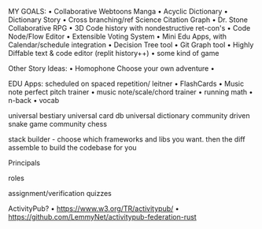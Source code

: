 MY GOALS:
• Collaborative Webtoons Manga
• Acyclic Dictionary
• Dictionary Story
• Cross branching/ref Science Citation Graph 
• Dr. Stone Collaborative RPG
• 3D Code history with nondestructive ret-con's
• Code Node/Flow Editor
• Extensible Voting System
• Mini Edu Apps, with Calendar/schedule integration
• Decision Tree tool
• Git Graph tool
• Highly Diffable text & code editor (replit history++)
• some kind of game 


Other Story Ideas:
• Homophone Choose your own adventure
• 


EDU Apps: scheduled on spaced repetition/ leitner
• FlashCards
• Music note perfect pitch trainer
• music note/scale/chord trainer
• running math
• n-back
• vocab


universal bestiary 
universal card db
universal dictionary
community driven snake game
community chess 

stack builder - choose which frameworks and libs you want. then the diff assemble to build the codebase for you


Principals


roles

assignment/verification quizzes


ActivityPub?
• https://www.w3.org/TR/activitypub/
• https://github.com/LemmyNet/activitypub-federation-rust